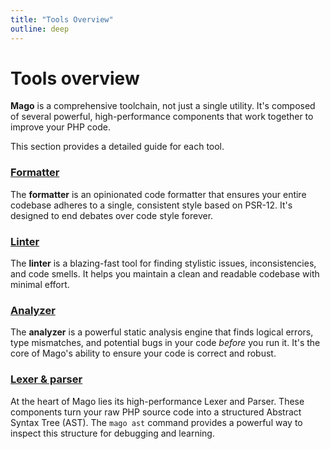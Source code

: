 ```yaml
---
title: "Tools Overview"
outline: deep
---
```


# Tools overview

**Mago** is a comprehensive toolchain, not just a single utility. It's composed of several powerful, high-performance components that work together to improve your PHP code.

This section provides a detailed guide for each tool.

### [Formatter](/tools/formatter/overview.md)

The **formatter** is an opinionated code formatter that ensures your entire codebase adheres to a single, consistent style based on PSR-12. It's designed to end debates over code style forever.

### [Linter](/tools/linter/overview.md)

The **linter** is a blazing-fast tool for finding stylistic issues, inconsistencies, and code smells. It helps you maintain a clean and readable codebase with minimal effort.

### [Analyzer](/tools/analyzer/overview.md)

The **analyzer** is a powerful static analysis engine that finds logical errors, type mismatches, and potential bugs in your code _before_ you run it. It's the core of Mago's ability to ensure your code is correct and robust.

### [Lexer & parser](/tools/lexer-parser/overview.md)

At the heart of Mago lies its high-performance Lexer and Parser. These components turn your raw PHP source code into a structured Abstract Syntax Tree (AST). The `mago ast` command provides a powerful way to inspect this structure for debugging and learning.
